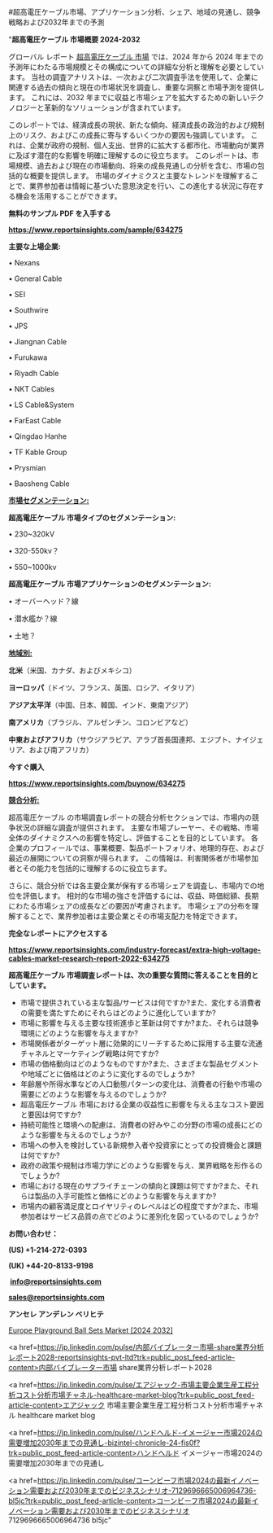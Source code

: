 #超高電圧ケーブル市場、アプリケーション分析、シェア、地域の見通し、競争戦略および2032年までの予測

"<strong>超高電圧ケーブル 市場概要 2024-2032</strong>

グローバル レポート <a href=https://www.reportsinsights.com/sample/634275>超高電圧ケーブル 市場</a> では、2024 年から 2024 年までの予測年にわたる市場規模とその構成についての詳細な分析と理解を必要としています。 当社の調査アナリストは、一次および二次調査手法を使用して、企業に関連する過去の傾向と現在の市場状況を調査し、重要な洞察と市場予測を提供します。 これには、2032 年までに収益と市場シェアを拡大​​するための新しいテクノロジーと革新的なソリューションが含まれています。

このレポートでは、経済成長の現状、新たな傾向、経済成長の政治的および規制上のリスク、およびこの成長に寄与するいくつかの要因も強調しています。 これは、企業が政府の規制、個人支出、世界的に拡大する都市化、市場動向が業界に及ぼす潜在的な影響を明確に理解するのに役立ちます。 このレポートは、市場規模、過去および現在の市場動向、将来の成長見通しの分析を含む、市場の包括的な概要を提供します。 市場のダイナミクスと主要なトレンドを理解することで、業界参加者は情報に基づいた意思決定を行い、この進化する状況に存在する機会を活用することができます。

<strong><b>無料のサンプル PDF を入手する</b></strong>

<a href=https://www.reportsinsights.com/sample/634275><strong><u>https://www.reportsinsights.com/sample/634275</u></strong></a>

<strong>主要な上場企業:</strong>

• Nexans

• General Cable

• SEI

• Southwire

• JPS

• Jiangnan Cable

• Furukawa

• Riyadh Cable

• NKT Cables

• LS Cable&System

• FarEast Cable

• Qingdao Hanhe

• TF Kable Group

• Prysmian

• Baosheng Cable

<strong><u>市場セグメンテーション</u></strong><strong><u>:</u></strong>

<strong>超高電圧ケーブル 市場タイプのセグメンテーション:</strong>

• 230~320kV

• 320-550kv？

• 550~1000kv

<strong>超高電圧ケーブル 市場アプリケーションのセグメンテーション:</strong>

• オーバーヘッド？線

• 潜水艦か？線

• 土地？

<strong><u>地域別</u></strong><strong><u>:</u></strong>

<strong>北米</strong>（米国、カナダ、およびメキシコ）

<strong>ヨーロッパ</strong>（ドイツ、フランス、英国、ロシア、イタリア）

<strong>アジア太平洋</strong>（中国、日本、韓国、インド、東南アジア）

<strong>南アメリカ</strong>（ブラジル、アルゼンチン、コロンビアなど）

<strong>中東およびアフリカ</strong>（サウジアラビア、アラブ首長国連邦、エジプト、ナイジェリア、および南アフリカ）

<strong>今すぐ購入</strong>

<a href=https://www.reportsinsights.com/buynow/634275><strong><u>https://www.reportsinsights.com/buynow/634275</u></strong></a>

<strong><u>競合分析:</u></strong>

超高電圧ケーブル の市場調査レポートの競合分析セクションでは、市場内の競争状況の詳細な調査が提供されます。 主要な市場プレーヤー、その戦略、市場全体のダイナミクスへの影響を特定し、評価することを目的としています。 各企業のプロフィールでは、事業概要、製品ポートフォリオ、地理的存在、および最近の展開についての洞察が得られます。 この情報は、利害関係者が市場参加者とその能力を包括的に理解するのに役立ちます。

さらに、競合分析では各主要企業が保有する市場シェアを調査し、市場内での地位を評価します。 相対的な市場の強さを評価するには、収益、時価総額、長期にわたる市場シェアの成長などの要因が考慮されます。 市場シェアの分布を理解することで、業界参加者は主要企業とその市場支配力を特定できます。

<strong>完全なレポートにアクセスする</strong>

<a href=https://www.reportsinsights.com/industry-forecast/extra-high-voltage-cables-market-research-report-2022-634275><strong><u><b>https://www.reportsinsights.com/industry-forecast/extra-high-voltage-cables-market-research-report-2022-634275</b></u></strong></a>

<strong><b>超高電圧ケーブル 市場調査レポートは、次の重要な質問に答えることを目的としています。</b></strong>
<ul>
  <li>市場で提供されている主な製品/サービスは何ですか?また、変化する消費者の需要を満たすためにそれらはどのように進化していますか?</li>
  <li>市場に影響を与える主要な技術進歩と革新は何ですか?また、それらは競争環境にどのような影響を与えますか?</li>
  <li>市場関係者がターゲット層に効果的にリーチするために採用する主要な流通チャネルとマーケティング戦略は何ですか?</li>
  <li>市場の価格動向はどのようなものですか?また、さまざまな製品セグメントや地域ごとに価格はどのように変化するのでしょうか?</li>
  <li>年齢層や所得水準などの人口動態パターンの変化は、消費者の行動や市場の需要にどのような影響を与えるのでしょうか?</li>
  <li>超高電圧ケーブル 市場における企業の収益性に影響を与える主なコスト要因と要因は何ですか?</li>
  <li>持続可能性と環境への配慮は、消費者の好みやこの分野の市場の成長にどのような影響を与えるのでしょうか?</li>
  <li>市場への参入を検討している新規参入者や投資家にとっての投資機会と課題は何ですか?</li>
  <li>政府の政策や規制は市場力学にどのような影響を与え、業界戦略を形作るのでしょうか?</li>
  <li>市場における現在のサプライチェーンの傾向と課題は何ですか?また、それらは製品の入手可能性と価格にどのような影響を与えますか?</li>
  <li>市場内の顧客満足度とロイヤリティのレベルはどの程度ですか?また、市場参加者はサービス品質の点でどのように差別化を図っているのでしょうか?</li>
</ul>
<strong>お問い合わせ：</strong>

<strong>(US) +1-214-272-0393</strong>

<strong>(UK) +44-20-8133-9198</strong>

<strong> </strong><a href=info@reportsinsights.com><strong><u>info@reportsinsights.com</u></strong></a>

<a href=sales@reportsinsights.com><strong><u>sales@reportsinsights.com</u></strong></a>

<strong>アンセレ アンデレン ベリヒテ</strong>

<a href=https://www.linkedin.com/pulse/europe-playground-ball-sets-markets-strategic-view-5w42f/>Europe Playground Ball Sets Market [2024 2032]</a>

<a href=https://jp.linkedin.com/pulse/内部バイブレーター市場-share業界分析レポート2028-reportsinsights-pvt-ltd?trk=public_post_feed-article-content>内部バイブレーター市場 share業界分析レポート2028</a>

<a href=https://jp.linkedin.com/pulse/エアジャック-市場主要企業生産工程分析コスト分析市場チャネル-healthcare-market-blog?trk=public_post_feed-article-content>エアジャック 市場主要企業生産工程分析コスト分析市場チャネル healthcare market blog</a>

<a href=https://jp.linkedin.com/pulse/ハンドヘルド-イメージャー市場2024の需要増加2030年までの見通し-bizintel-chronicle-24-fis0f?trk=public_post_feed-article-content>ハンドヘルド イメージャー市場2024の需要増加2030年までの見通し</a>

<a href=https://jp.linkedin.com/pulse/コーンビーフ市場2024の最新イノベーション需要および2030年までのビジネスシナリオ-7129696665006964736-bl5jc?trk=public_post_feed-article-content>コーンビーフ市場2024の最新イノベーション需要および2030年までのビジネスシナリオ 7129696665006964736 bl5jc</a>"
